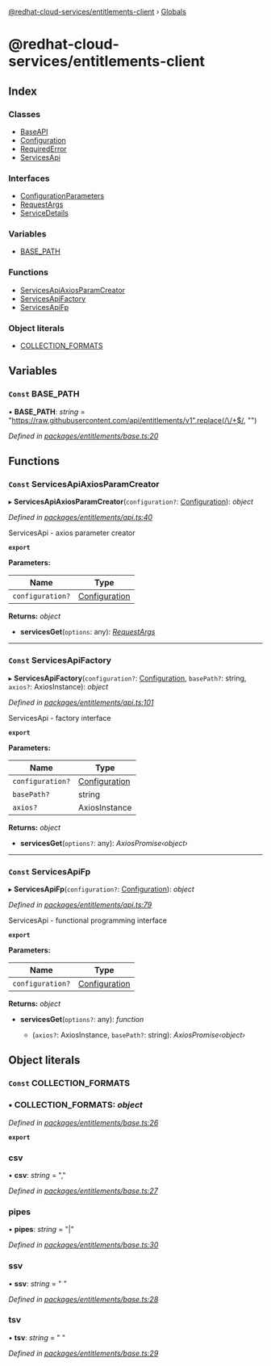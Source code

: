[@redhat-cloud-services/entitlements-client](README.md) › [Globals](globals.md)

# @redhat-cloud-services/entitlements-client

## Index

### Classes

* [BaseAPI](classes/baseapi.md)
* [Configuration](classes/configuration.md)
* [RequiredError](classes/requirederror.md)
* [ServicesApi](classes/servicesapi.md)

### Interfaces

* [ConfigurationParameters](interfaces/configurationparameters.md)
* [RequestArgs](interfaces/requestargs.md)
* [ServiceDetails](interfaces/servicedetails.md)

### Variables

* [BASE_PATH](globals.md#const-base_path)

### Functions

* [ServicesApiAxiosParamCreator](globals.md#const-servicesapiaxiosparamcreator)
* [ServicesApiFactory](globals.md#const-servicesapifactory)
* [ServicesApiFp](globals.md#const-servicesapifp)

### Object literals

* [COLLECTION_FORMATS](globals.md#const-collection_formats)

## Variables

### `Const` BASE_PATH

• **BASE_PATH**: *string* = "https://raw.githubusercontent.com/api/entitlements/v1".replace(/\/+$/, "")

*Defined in [packages/entitlements/base.ts:20](https://github.com/Hyperkid123/javascript-clients/blob/master/packages/entitlements/base.ts#L20)*

## Functions

### `Const` ServicesApiAxiosParamCreator

▸ **ServicesApiAxiosParamCreator**(`configuration?`: [Configuration](classes/configuration.md)): *object*

*Defined in [packages/entitlements/api.ts:40](https://github.com/Hyperkid123/javascript-clients/blob/master/packages/entitlements/api.ts#L40)*

ServicesApi - axios parameter creator

**`export`** 

**Parameters:**

Name | Type |
------ | ------ |
`configuration?` | [Configuration](classes/configuration.md) |

**Returns:** *object*

* **servicesGet**(`options`: any): *[RequestArgs](interfaces/requestargs.md)*

___

### `Const` ServicesApiFactory

▸ **ServicesApiFactory**(`configuration?`: [Configuration](classes/configuration.md), `basePath?`: string, `axios?`: AxiosInstance): *object*

*Defined in [packages/entitlements/api.ts:101](https://github.com/Hyperkid123/javascript-clients/blob/master/packages/entitlements/api.ts#L101)*

ServicesApi - factory interface

**`export`** 

**Parameters:**

Name | Type |
------ | ------ |
`configuration?` | [Configuration](classes/configuration.md) |
`basePath?` | string |
`axios?` | AxiosInstance |

**Returns:** *object*

* **servicesGet**(`options?`: any): *AxiosPromise‹object›*

___

### `Const` ServicesApiFp

▸ **ServicesApiFp**(`configuration?`: [Configuration](classes/configuration.md)): *object*

*Defined in [packages/entitlements/api.ts:79](https://github.com/Hyperkid123/javascript-clients/blob/master/packages/entitlements/api.ts#L79)*

ServicesApi - functional programming interface

**`export`** 

**Parameters:**

Name | Type |
------ | ------ |
`configuration?` | [Configuration](classes/configuration.md) |

**Returns:** *object*

* **servicesGet**(`options?`: any): *function*

  * (`axios?`: AxiosInstance, `basePath?`: string): *AxiosPromise‹object›*

## Object literals

### `Const` COLLECTION_FORMATS

### ▪ **COLLECTION_FORMATS**: *object*

*Defined in [packages/entitlements/base.ts:26](https://github.com/Hyperkid123/javascript-clients/blob/master/packages/entitlements/base.ts#L26)*

**`export`** 

###  csv

• **csv**: *string* = ","

*Defined in [packages/entitlements/base.ts:27](https://github.com/Hyperkid123/javascript-clients/blob/master/packages/entitlements/base.ts#L27)*

###  pipes

• **pipes**: *string* = "|"

*Defined in [packages/entitlements/base.ts:30](https://github.com/Hyperkid123/javascript-clients/blob/master/packages/entitlements/base.ts#L30)*

###  ssv

• **ssv**: *string* = " "

*Defined in [packages/entitlements/base.ts:28](https://github.com/Hyperkid123/javascript-clients/blob/master/packages/entitlements/base.ts#L28)*

###  tsv

• **tsv**: *string* = "	"

*Defined in [packages/entitlements/base.ts:29](https://github.com/Hyperkid123/javascript-clients/blob/master/packages/entitlements/base.ts#L29)*
